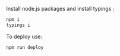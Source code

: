 Install node.js packages and install typings :
```bash
npm i
typings i
```

To deploy use:
```bash
npm run deploy
```
